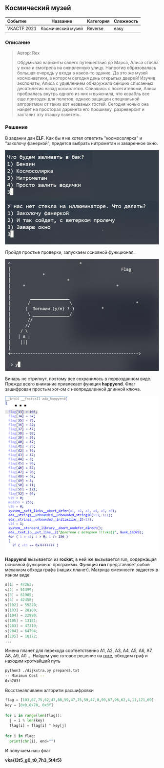 ## Космический музей

| Событие | Название | Категория | Сложность |
| :------ | ---- | ---- | ---- |
| VKACTF 2021 | Космический музей | Reverse | easy |

### Описание

> Автор: Rex
>
>Обдумывая варианты своего путешествия до Марса, Алиса стояла у окна и смотрела на оживленную улицу. Напротив образовалась большая очередь у входа в какое-то здание. Да это же музей космонавтики, в котором сегодня день открытых дверей! Изучив экспонаты, Алиса с удивлением обнаружила секцию списанных десятилетия назад космолетов. Слившись с посетителями, Алиса пробралась внутрь одного из них и выяснила, что корабль все еще пригоден для полетов, однако защищен специальной алгоритмом от таких вот незваных гостей. Сегодня ночью она найдет на просторах даркнета его прошивку, разреверсит и заставит эту пташку взлететь.

### Решение

В задании дан **ELF**. Как бы я не хотел ответить "космосолярка" и "заколочу фанеркой", придется выбрать нитрометан и заваренное окно. 

![image1](images/image1.PNG)  

Пройдя простые проверки, запускаем основной функционал. 

![image3](images/image3.PNG)

Бинарь не стрипнут, поэтому все сохранилось в первозданном виде. Прежде всего внимание привлекает функция **happyend**. Флаг зашифрован простым xor-ом с неопределенной длинной ключа.

![image4](images/image4.png)

**Happyend** вызывается из **rocket**, в ней же вызывается run, содержащая основной функционал программы. Функция **run** представляет собой механизм обхода графа (наших планет). Матрица смежности задается в явном виде

```c++
s[1] = 47263;
s[2] = 51399;
s[3] = 61905;
s[4] = 42458;
s[102] = 55220;
s[103] = 28180;
s[104] = 22990;
s[105] = 13181;
s[203] = 47319;
s[204] = 64794;
s[205] = 18172;
...
```

Имена планет для перехода соответственно A1, A2, A3, A4, A5, A6, A7, A8, A9, A0 ...
Найдем уже готовое решение на [гите](https://github.com/valandro/python-dijkstra), обходим граф и находим кротчайший путь

```bash
python3 ./dijkstra.py prepare5.txt
-- Minimun Cost --
0xb703f
```

Восстанавливаем алгоритм расшифровки

```python
flag = [103,67,75,62,47,88,59,47,75,59,47,8,99,67,96,62,4,11,121,69]
key = [0xb,0x70, 0x3f]

for i in range(len(flag)):
  j = i % len(key)
  flag[i] = flag[i] ^ key[j]

for i in flag:
  print(chr(i), end="")
```

И получаем наш флаг

**vka{l3t5_g0_t0_7h3_5t4r5}**
